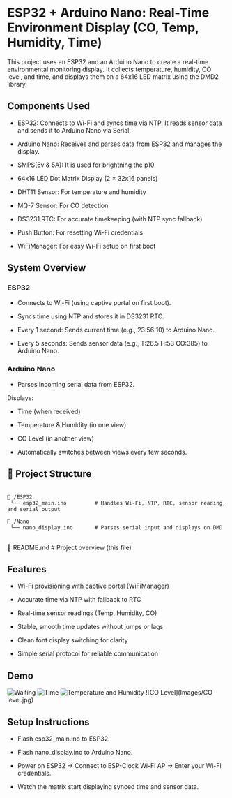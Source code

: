 # ESP32 + Arduino Nano: Real-Time Environment Display (CO, Temp, Humidity, Time)

This project uses an ESP32 and an Arduino Nano to create a real-time environmental monitoring display. It collects temperature, humidity, CO level, and time, and displays them on a 64x16 LED matrix using the DMD2 library.

## Components Used

- ESP32: Connects to Wi-Fi and syncs time via NTP. It reads sensor data and sends it to Arduino Nano via Serial.

- Arduino Nano: Receives and parses data from ESP32 and manages the display.

- SMPS(5v & 5A): It is used for brightning the p10  

- 64x16 LED Dot Matrix Display (2 × 32x16 panels)

- DHT11 Sensor: For temperature and humidity

- MQ-7 Sensor: For CO detection

- DS3231 RTC: For accurate timekeeping (with NTP sync fallback)

- Push Button: For resetting Wi-Fi credentials

- WiFiManager: For easy Wi-Fi setup on first boot

## System Overview

### ESP32

- Connects to Wi-Fi (using captive portal on first boot).

- Syncs time using NTP and stores it in DS3231 RTC.

- Every 1 second: Sends current time (e.g., 23:56:10) to Arduino Nano.

- Every 5 seconds: Sends sensor data (e.g., T:26.5 H:53 CO:385) to Arduino Nano.

### Arduino Nano

- Parses incoming serial data from ESP32.

Displays:

- Time (when received)

- Temperature & Humidity (in one view)

- CO Level (in another view)

- Automatically switches between views every few seconds.

## 📁 Project Structure

<pre> <code> 
📂 /ESP32
 └── esp32_main.ino         # Handles Wi-Fi, NTP, RTC, sensor reading, and serial output

📂 /Nano
 └── nano_display.ino       # Parses serial input and displays on DMD
</code> </pre>

📜 README.md                # Project overview (this file)

## Features

- Wi-Fi provisioning with captive portal (WiFiManager)

- Accurate time via NTP with fallback to RTC

- Real-time sensor readings (Temp, Humidity, CO)

- Stable, smooth time updates without jumps or lags

- Clean font display switching for clarity

- Simple serial protocol for reliable communication

## Demo

![Waiting](Images/Waiting.jpg)
![Time](Images/Time.jpg)
![Temperature and Humidity](Images/Temp+Humidity.jpg)
![CO Level](Images/CO level.jpg)

## Setup Instructions

- Flash esp32_main.ino to ESP32.

- Flash nano_display.ino to Arduino Nano.

- Power on ESP32 → Connect to ESP-Clock Wi-Fi AP → Enter your Wi-Fi credentials.

- Watch the matrix start displaying synced time and sensor data.
